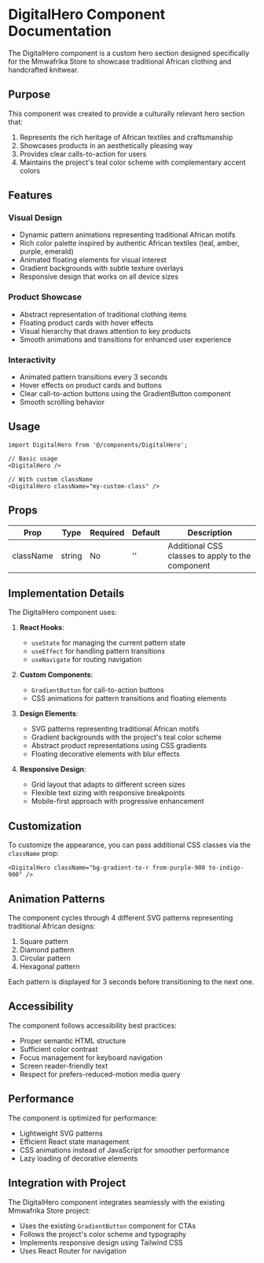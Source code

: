 # DigitalHero Component Documentation

The DigitalHero component is a custom hero section designed specifically for the Mmwafrika Store to showcase traditional African clothing and handcrafted knitwear.

## Purpose

This component was created to provide a culturally relevant hero section that:

1. Represents the rich heritage of African textiles and craftsmanship
2. Showcases products in an aesthetically pleasing way
3. Provides clear calls-to-action for users
4. Maintains the project's teal color scheme with complementary accent colors

## Features

### Visual Design
- Dynamic pattern animations representing traditional African motifs
- Rich color palette inspired by authentic African textiles (teal, amber, purple, emerald)
- Animated floating elements for visual interest
- Gradient backgrounds with subtle texture overlays
- Responsive design that works on all device sizes

### Product Showcase
- Abstract representation of traditional clothing items
- Floating product cards with hover effects
- Visual hierarchy that draws attention to key products
- Smooth animations and transitions for enhanced user experience

### Interactivity
- Animated pattern transitions every 3 seconds
- Hover effects on product cards and buttons
- Clear call-to-action buttons using the GradientButton component
- Smooth scrolling behavior

## Usage

```tsx
import DigitalHero from '@/components/DigitalHero';

// Basic usage
<DigitalHero />

// With custom className
<DigitalHero className="my-custom-class" />
```

## Props

| Prop | Type | Required | Default | Description |
|------|------|----------|---------|-------------|
| className | string | No | '' | Additional CSS classes to apply to the component |

## Implementation Details

The DigitalHero component uses:

1. **React Hooks**: 
   - `useState` for managing the current pattern state
   - `useEffect` for handling pattern transitions
   - `useNavigate` for routing navigation

2. **Custom Components**:
   - `GradientButton` for call-to-action buttons
   - CSS animations for pattern transitions and floating elements

3. **Design Elements**:
   - SVG patterns representing traditional African motifs
   - Gradient backgrounds with the project's teal color scheme
   - Abstract product representations using CSS gradients
   - Floating decorative elements with blur effects

4. **Responsive Design**:
   - Grid layout that adapts to different screen sizes
   - Flexible text sizing with responsive breakpoints
   - Mobile-first approach with progressive enhancement

## Customization

To customize the appearance, you can pass additional CSS classes via the `className` prop:

```tsx
<DigitalHero className="bg-gradient-to-r from-purple-900 to-indigo-900" />
```

## Animation Patterns

The component cycles through 4 different SVG patterns representing traditional African designs:
1. Square pattern
2. Diamond pattern
3. Circular pattern
4. Hexagonal pattern

Each pattern is displayed for 3 seconds before transitioning to the next one.

## Accessibility

The component follows accessibility best practices:
- Proper semantic HTML structure
- Sufficient color contrast
- Focus management for keyboard navigation
- Screen reader-friendly text
- Respect for prefers-reduced-motion media query

## Performance

The component is optimized for performance:
- Lightweight SVG patterns
- Efficient React state management
- CSS animations instead of JavaScript for smoother performance
- Lazy loading of decorative elements

## Integration with Project

The DigitalHero component integrates seamlessly with the existing Mmwafrika Store project:
- Uses the existing `GradientButton` component for CTAs
- Follows the project's color scheme and typography
- Implements responsive design using Tailwind CSS
- Uses React Router for navigation